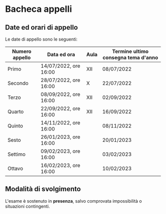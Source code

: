 # Bacheca appelli

## Date ed orari di appello

Le date di appello sono le seguenti:

| Numero appello | Data ed ora     | Aula | Termine ultimo consegna tema d'anno |
| -------------- | --------------- | ---- | -----------------|
| Primo          | 14/07/2022, ore 16:00 | XII | 08/07/2022 |
| Secondo        | 28/07/2022, ore 16:00 | X | 22/07/2022 |
| Terzo          | 08/09/2022, ore 16:00 | XII | 02/09/2022 |
| Quarto         | 22/09/2022, ore 16:00 | XII | 16/09/2022 |
| Quinto         | 14/11/2022, ore 16:00 | | 08/11/2022 |
| Sesto          | 26/01/2023, ore 16:00 | | 20/01/2023 |
| Settimo        | 09/02/2023, ore 16:00 | | 03/02/2023 |
| Ottavo         | 16/02/2023, ore 16:00 | | 10/02/2023 |

## Modalità di svolgimento

L'esame è sostenuto in **presenza**, salvo comprovata impossibilità o situazioni contingenti.

